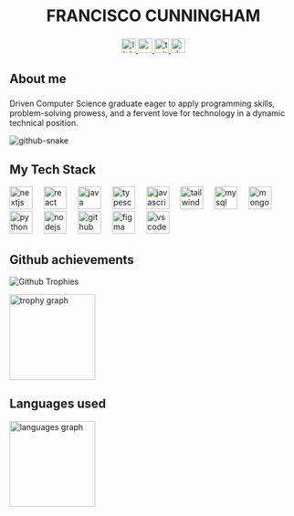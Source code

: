 
<h1 align="center">FRANCISCO CUNNINGHAM</h1>

###

<div align="center">
  <a href="https://www.linkedin.com/in/franciscocunningham/" target="_blank">
    <img src="https://img.shields.io/static/v1?message=LinkedIn&logo=linkedin&label=&color=0077B5&logoColor=white&labelColor=&style=flat" height="25" alt="linkedin logo"  />
  </a>
  <a href="mailto:cisko11@proton.me" target="_blank">
    <img src="https://img.shields.io/static/v1?message=Gmail&logo=gmail&label=&color=D14836&logoColor=white&labelColor=&style=flat" height="25" alt="gmail logo"  />
  </a>
  <a href="https://x.com/0xbizbit" target="_blank">
    <img src="https://img.shields.io/static/v1?message=Twitter&logo=twitter&label=&color=1DA1F2&logoColor=white&labelColor=&style=flat" height="25" alt="twitter logo"  />
  </a>
  <a href="https://francisco-cunningham-portfolio.vercel.app" target="_blank">
    <img src="https://img.shields.io/static/v1?message=My%20Website&logo=dev.to&label=&color=0A0A0A&logoColor=white&labelColor=&style=flat" height="25" alt="devto logo"  />
  </a>
</div>

###

<h2 align="left">About me</h2>

###

<p align="left">Driven Computer Science graduate eager to apply programming skills, problem-solving prowess, and a fervent love for technology in a dynamic technical position.</p>


<picture>
  <source media="(prefers-color-scheme: dark)" srcset="https://raw.githubusercontent.com/fctico11/fctico11/output/github-snake-dark.svg" />
  <source media="(prefers-color-scheme: light)" srcset="https://raw.githubusercontent.com/fctico11/fctico11/output/github-snake.svg" />
  <img alt="github-snake" src="https://raw.githubusercontent.com/fctico11/fctico11/output/github-snake.svg" />
</picture>

###
<h2 align="left">My Tech Stack</h2>


<div align="left">
  <img src="https://cdn.jsdelivr.net/gh/devicons/devicon/icons/nextjs/nextjs-original.svg" height="40" alt="nextjs logo"  />
  <img width="12" />
  <img src="https://cdn.jsdelivr.net/gh/devicons/devicon/icons/react/react-original.svg" height="40" alt="react logo"  />
  <img width="12" />
  <img src="https://cdn.jsdelivr.net/gh/devicons/devicon/icons/java/java-original.svg" height="40" alt="java logo"  />
  <img width="12" />
  <img src="https://cdn.jsdelivr.net/gh/devicons/devicon/icons/typescript/typescript-original.svg" height="40" alt="typescript logo"  />
  <img width="12" />
  <img src="https://cdn.jsdelivr.net/gh/devicons/devicon/icons/javascript/javascript-original.svg" height="40" alt="javascript logo"  />
  <img width="12" />
  <img src="https://cdn.jsdelivr.net/gh/devicons/devicon/icons/tailwindcss/tailwindcss-original-wordmark.svg" height="40" alt="tailwindcss logo"  />
  <img width="12" />
  <img src="https://cdn.jsdelivr.net/gh/devicons/devicon/icons/mysql/mysql-original.svg" height="40" alt="mysql logo"  />
  <img width="12" />
  <img src="https://cdn.jsdelivr.net/gh/devicons/devicon/icons/mongodb/mongodb-original.svg" height="40" alt="mongodb logo"  />
  <img width="12" />
  <img src="https://cdn.jsdelivr.net/gh/devicons/devicon/icons/python/python-original.svg" height="40" alt="python logo"  />
  <img width="12" />
  <img src="https://cdn.jsdelivr.net/gh/devicons/devicon/icons/nodejs/nodejs-original.svg" height="40" alt="nodejs logo"  />
  <img width="12" />
  <img src="https://cdn.jsdelivr.net/gh/devicons/devicon/icons/github/github-original.svg" height="40" alt="github logo"  />
  <img width="12" />
  <img src="https://cdn.jsdelivr.net/gh/devicons/devicon/icons/figma/figma-original.svg" height="40" alt="figma logo"  />
  <img width="12" />
  <img src="https://cdn.jsdelivr.net/gh/devicons/devicon/icons/vscode/vscode-original.svg" height="40" alt="vscode logo"  />
</div>


###
<h2 align="left">Github achievements</h2>

![Github Trophies](https://github-profile-trophy.vercel.app/?username=fctico11)
<div align="left">
  <img src="https://github-profile-trophy.vercel.app?username=fctico11&theme=darkhub&column=4&row=1&margin-w=8&margin-h=10&no-bg=true&no-frame=true&order=4" height="150" alt="trophy graph" /> <br>
  
</div>

###
<h2 align="left">Languages used</h2>

<img src="https://github-readme-stats.vercel.app/api/top-langs?username=fctico11&locale=en&hide_title=false&layout=compact&card_width=320&langs_count=6&theme=github_dark&hide_border=true&order=2&custom_title=Languages%20Used" height="150" alt="languages graph"  />




<!-- <div align="center">
  <img src="https://profile-counter.glitch.me/jatinvaira/count.svg?"  />
</div> -->




<!--
**fctico11/fctico11** is a ✨ _special_ ✨ repository because its `README.md` (this file) appears on your GitHub profile.

Here are some ideas to get you started:

- 🔭 I’m currently working on ...
- 🌱 I’m currently learning ...
- 👯 I’m looking to collaborate on ...
- 🤔 I’m looking for help with ...
- 💬 Ask me about ...
- 📫 How to reach me: ...
- 😄 Pronouns: ...
- ⚡ Fun fact: ...
-->
